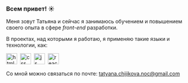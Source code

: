 ### Всем привет! :sunny:

Меня зовут Татьяна и сейчас я занимаюсь обучением и повышением своего опыта в сфере *front-end* разработки.

В проектах, над которыми я работаю, я применяю такие языки и технологии, как:

<img src="https://cdn.jsdelivr.net/gh/devicons/devicon/icons/html5/html5-original.svg" title="html" width="30" height="30"/>&nbsp;
<img src="https://cdn.jsdelivr.net/gh/devicons/devicon/icons/css3/css3-original.svg" title="css" width="30" height="30"/>&nbsp;
<img src="https://cdn.jsdelivr.net/gh/devicons/devicon/icons/javascript/javascript-original.svg" title="js" width="30" height="30"/>&nbsp;
<img src="https://cdn.jsdelivr.net/gh/devicons/devicon/icons/react/react-original.svg" title="react" width="30" height="30"/>&nbsp;

Со мной можно связаться по почте: tatyana.chijikova.noc@gmail.com
